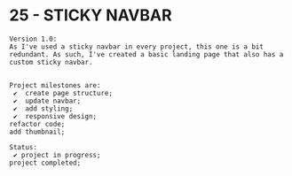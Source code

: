# 25 - STICKY NAVBAR

    Version 1.0:
    As I've used a sticky navbar in every project, this one is a bit redundant. As such, I've created a basic landing page that also has a custom sticky navbar.


    Project milestones are:
     ✔  create page structure;
     ✔  update navbar;
     ✔  add styling;
     ✔  responsive design;
    refactor code;
    add thumbnail;

    Status:
     ✔ project in progress;
    project completed;
